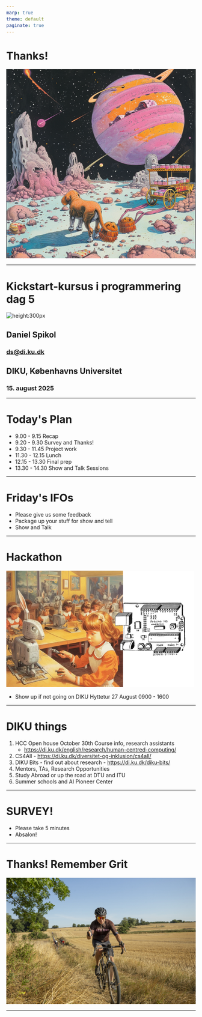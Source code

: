 ```yaml
---
marp: true
theme: default
paginate: true
---
```


<!-- _backgroundColor: black -->
# Thanks!<!--fit-->
<!-- _color: gold -->
![bg 50%](./image_bank/dog_cakes.png)

---
# Kickstart-kursus i programmering dag 5

![height:300px](images/fish)

## Daniel Spikol
### ds@di.ku.dk

## DIKU, Københavns Universitet
### 15. august 2025


---


# Today's Plan

- 9.00 - 9.15 Recap
- 9.20 - 9.30 Survey and Thanks!
- 9.30 - 11.45 Project work
- 11.30 - 12.15 Lunch
- 12.15 - 13.30 Final prep
- 13.30 - 14.30 Show and Talk Sessions

---

# Friday's IFOs

- Please give us some feedback
- Package up your stuff for show and tell
- Show and Talk

---
# Hackathon
![bg right 90%](./image_bank/hacka.png)
- Show up if not going on DIKU Hyttetur
27 August 0900 - 1600

---
# DIKU things

1. HCC Open house October 30th Course info, research assistants
    - https://di.ku.dk/english/research/human-centred-computing/
2. CS4All - https://di.ku.dk/diversitet-og-inklusion/cs4all/
3. DIKU Bits - find out about research - https://di.ku.dk/diku-bits/
4. Mentors, TAs, Research Opportunities
5. Study Abroad or up the road at DTU and ITU
6. Summer schools and AI Pioneer Center

---
# SURVEY!
- Please take 5 minutes
- Absalon!

---
<!-- _color: white -->
# Thanks! Remember Grit<!--fit -->

![bg](./images/grit.jpg)

---


<!--
# Show and Talk: Sessions

**Round 1 &rarr; KL 13.00 - 13:30 &rarr; Host Delta**
  - **Visitors**: Alpha, Bravo, and Charlie

**Round 2 &rarr; KL 13.30 - 14.00 &rarr; Host Charlie**
  - **Visitors:** Alpha, Beta, and Delta

**Round 3 &rarr; 14:00 - 14:30 &rarr; Host Bravo**
  - **Visitors:** Alpha, Charlie, and Delta

**Round 3 &rarr; 14:00 - 14:30 &rarr; Host Alpha**
  - **Visitors:** Bravo, Charlie and Delta
-->
